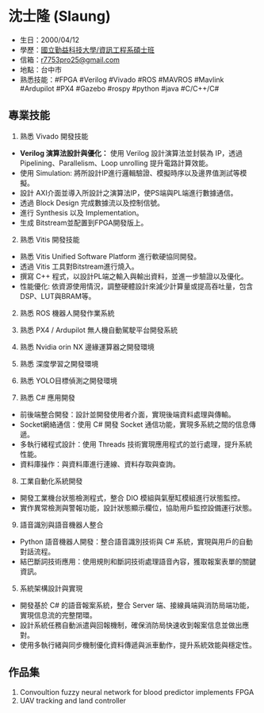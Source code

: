 # 沈士隆 (Slaung)

- 生日：2000/04/12
- 學歷：[國立勤益科技大學/資訊工程系碩士班](https://csie.ncut.edu.tw/)
- 信箱：r7753pro25@gmail.com
- 地點：台中市
- 熟悉技能：#FPGA  #Verilog  #Vivado  #ROS  #MAVROS  #Mavlink  #Ardupilot  #PX4  #Gazebo  #rospy  #python  #java  #C/C++/C#

## 專業技能
1. 熟悉 Vivado 開發技能
- **Verilog 演算法設計與優化：** 使用 Verilog 設計演算法並封裝為 IP，透過Pipelining、Parallelism、Loop unrolling 提升電路計算效能。
- 使用 Simulation: 將所設計IP進行邏輯驗證、模擬時序以及邊界值測試等模擬。
- 設計 AXI介面並導入所設計之演算法IP，使PS端與PL端進行數據通信。
- 透過 Block Design 完成數據流以及控制信號。
- 進行 Synthesis 以及 Implementation。
- 生成 Bitstream並配置到FPGA開發版上。

2. 熟悉 Vitis 開發技能
- 熟悉 Vitis Unified Software Platform 進行軟硬協同開發。
- 透過 Vitis 工具對Bitstream進行燒入。
- 撰寫 C++ 程式，以設計PL端之輸入與輸出資料，並進一步驗證以及優化。
- 性能優化: 依資源使用情況，調整硬體設計來減少計算量或提高吞吐量，包含DSP、LUT與BRAM等。

2. 熟悉 ROS 機器人開發作業系統

3. 熟悉 PX4 / Ardupilot 無人機自動駕駛平台開發系統

4. 熟悉 Nvidia orin NX 邊緣運算器之開發環境

5. 熟悉 深度學習之開發環境

6. 熟悉 YOLO目標偵測之開發環境

7. 熟悉 C# 應用開發
- 前後端整合開發：設計並開發使用者介面，實現後端資料處理與傳輸。
- Socket網絡通信：使用 C# 開發 Socket 通信功能，實現多系統之間的信息傳遞。
- 多執行緒程式設計：使用 Threads 技術實現應用程式的並行處理，提升系統性能。
- 資料庫操作：與資料庫進行連線、資料存取與查詢。

8. 工業自動化系統開發
- 開發工業機台狀態檢測程式，整合 DIO 模組與氣壓缸模組進行狀態監控。
- 實作異常檢測與警報功能，設計狀態顯示欄位，協助用戶監控設備運行狀態。

9. 語音識別與語音機器人整合
- Python 語音機器人開發：整合語音識別技術與 C# 系統，實現與用戶的自動對話流程。
- 結巴斷詞技術應用：使用規則和斷詞技術處理語音內容，獲取報案表單的關鍵資訊。

5. 系統架構設計與實現
- 開發基於 C# 的語音報案系統，整合 Server 端、接線員端與消防局端功能，實現信息流的完整閉環。
- 設計系統任務自動派遣與回報機制，確保消防局快速收到報案信息並做出應對。
- 使用多執行緒與同步機制優化資料傳遞與派車動作，提升系統效能與穩定性。

## 作品集
1. Convoultion fuzzy neural network for blood predictor implements FPGA
2. UAV tracking and land controller
